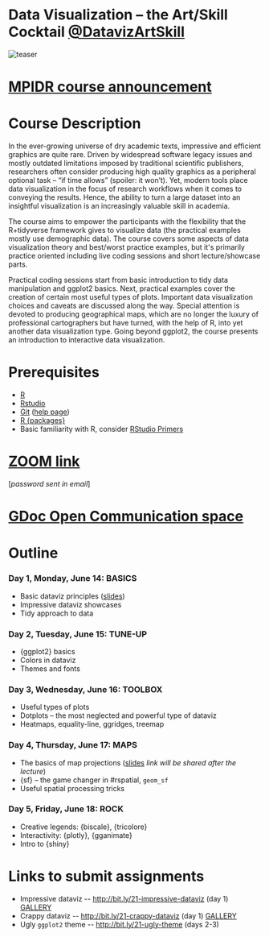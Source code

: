 # Data Visualization – the Art/Skill Cocktail [@DatavizArtSkill](https://twitter.com/DatavizArtSkill)

![[teaser][small]][large]

[small]: https://i.imgur.com/Ddm1fz6.png
[large]: https://i.imgur.com/vD21CWl.jpg

# [MPIDR course announcement][link]

[link]: https://bit.ly/mpidr-dataviz-2021

# Course Description

In the ever-growing universe of dry academic texts, impressive and efficient graphics are quite rare. Driven by widespread software legacy issues and mostly outdated limitations imposed by traditional scientific publishers, researchers often consider producing high quality graphics as a peripheral optional task – “if time allows” (spoiler: it won’t). Yet, modern tools place data visualization in the focus of research workflows when it comes to conveying the results. Hence, the ability to turn a large dataset into an insightful visualization is an increasingly valuable skill in academia.

The course aims to empower the participants with the flexibility that the R+tidyverse framework gives to visualize data (the practical examples mostly use demographic data). The course covers some aspects of data visualization theory and best/worst practice examples, but it's primarily practice oriented including live coding sessions and short lecture/showcase parts.

Practical coding sessions start from basic introduction to tidy data manipulation and ggplot2 basics. Next, practical examples cover the creation of certain most useful types of plots. Important data visualization choices and caveats are discussed along the way. Special attention is devoted to producing geographical maps, which are no longer the luxury of professional cartographers but have turned, with the help of R, into yet another data visualization type. Going beyond ggplot2, the course presents an introduction to interactive data visualization.


# Prerequisites
- [R](https://cloud.r-project.org)  
- [Rstudio](https://www.rstudio.com/products/rstudio/download/#download)  
- [Git](https://git-scm.com/downloads) ([help page](https://support.rstudio.com/hc/en-us/articles/200532077-Version-Control-with-Git-and-SVN))
- [R {packages}](/day1/install-pkg.R)
- Basic familiarity with R, consider [RStudio Primers](https://rstudio.cloud/learn/primers)


# [ZOOM link](https://syddanskuni.zoom.us/j/62850971309) 
[*password sent in email*]

# [GDoc Open Communication space](https://docs.google.com/document/d/1ibMWzcb2a2WzgCyHgr4EfF2FazmEAProXniiRO5oEhw/edit?usp=sharing)

# Outline

### Day 1, Monday, June 14: BASICS
- Basic dataviz principles ([slides][slides-gg])
- Impressive dataviz showcases
- Tidy approach to data

### Day 2, Tuesday, June 15: TUNE-UP
- {ggplot2} basics
- Colors in dataviz
- Themes and fonts

### Day 3, Wednesday, June 16: TOOLBOX
- Useful types of plots
- Dotplots – the most neglected and powerful type of dataviz
- Heatmaps, equality-line, ggridges, treemap

### Day 4, Thursday, June 17: MAPS
- The basics of map projections ([slides][slides-map] *link will be shared after the lecture*)
- {sf} – the game changer in #rspatial, `geom_sf`
- Useful spatial processing tricks

### Day 5, Friday, June 18: ROCK
- Creative legends: {biscale}, {tricolore}
- Interactivity: {plotly}, {gganimate}
- Intro to {shiny}


# Links to submit assignments
- Impressive dataviz -- http://bit.ly/21-impressive-dataviz (day 1) [GALLERY](https://drive.google.com/drive/folders/1ILBRg879xMzLNlyyzVC4XBMA6gI1Cd6kS8nOl-UnFVNxsw4JztfuycS9F4kxdJzTp9pseaFZ?usp=sharing)
- Crappy dataviz -- http://bit.ly/21-crappy-dataviz (day 1) [GALLERY](https://drive.google.com/drive/folders/14f9qCA5fPmGHZ1k6roq18IWeezPs0er9s4zeuCaVLbrNsdmjK3flBU9SPbxzqkqIQ9zn0rEk?usp=sharing)
- Ugly `ggplot2` theme -- http://bit.ly/21-ugly-theme (days 2-3) 


[slides-gg]: https://ikashnitsky.github.io/share/2106-mpidr-dataviz/slides-dataviz.html#/
[slides-map]: https://ikashnitsky.github.io